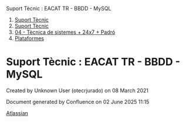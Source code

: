 Suport Tècnic : EACAT TR - BBDD - MySQL  

1.  [Suport Tècnic](index.html)
2.  [Suport Tècnic](13893782.html)
3.  [04 - Tècnica de sistemes + 24x7 + Padró](26313202.html)
4.  [Plataformes](Plataformes_41520520.html)

Suport Tècnic : EACAT TR - BBDD - MySQL
=======================================

Created by Unknown User (otecrjurado) on 08 March 2021

Document generated by Confluence on 02 June 2025 11:15

[Atlassian](http://www.atlassian.com/)
